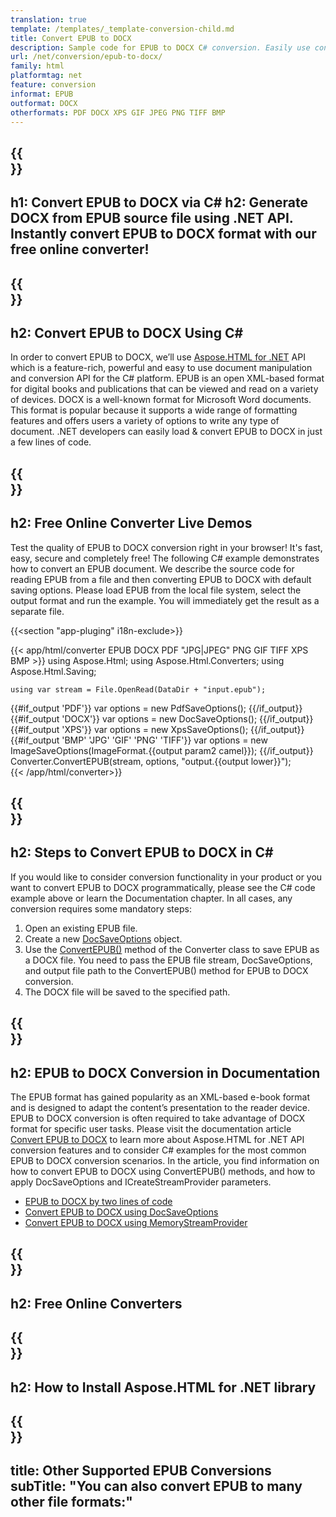 ```yaml
---
translation: true
template: /templates/_template-conversion-child.md
title: Convert EPUB to DOCX
description: Sample code for EPUB to DOCX C# conversion. Easily use converter API within ASP.NET or any .NET application. Try online EPUB to DOCX Converter for free!
url: /net/conversion/epub-to-docx/
family: html
platformtag: net
feature: conversion
informat: EPUB
outformat: DOCX
otherformats: PDF DOCX XPS GIF JPEG PNG TIFF BMP
---
```


{{<section banner>}}
---
h1: Convert EPUB to DOCX via C#
h2: Generate DOCX from EPUB source file using .NET API. Instantly convert EPUB to DOCX format with our free online converter!
---

{{<section overview>}}
---
h2: Convert EPUB to DOCX Using C#
---

In order to convert EPUB to DOCX, we’ll use [Aspose.HTML for .NET](https://products.aspose.com/html/{{lang.url-fragment}}net/) API which is a feature-rich, powerful and easy to use document manipulation and conversion API for the C# platform. EPUB is an open XML-based format for digital books and publications that can be viewed and read on a variety of devices. DOCX is a well-known format for Microsoft Word documents. This format is popular because it supports a wide range of formatting features and offers users a variety of options to write any type of document. .NET developers can easily load & convert EPUB to DOCX in just a few lines of code.

{{<section demos>}}
---
h2: Free Online Converter Live Demos
---

Test the quality of EPUB to DOCX conversion right in your browser! It's fast, easy, secure and completely free! The following C# example demonstrates how to convert an EPUB document. We describe the source code for reading EPUB from a file and then converting EPUB to DOCX with default saving options. Please load EPUB from the local file system, select the output format and run the example. You will immediately get the result as a separate file.

{{<section "app-pluging" i18n-exclude>}}

{{< app/html/converter EPUB DOCX PDF "JPG|JPEG" PNG GIF TIFF XPS BMP >}}
using Aspose.Html;
using Aspose.Html.Converters;
using Aspose.Html.Saving;

    using var stream = File.OpenRead(DataDir + "input.epub");
{{#if_output 'PDF'}}
    var options = new PdfSaveOptions();
{{/if_output}}
{{#if_output 'DOCX'}}
    var options = new DocSaveOptions();
{{/if_output}}
{{#if_output 'XPS'}}
    var options = new XpsSaveOptions();
{{/if_output}}
{{#if_output 'BMP' 'JPG' 'GIF' 'PNG' 'TIFF'}}
    var options = new ImageSaveOptions(ImageFormat.{{output param2 camel}});
{{/if_output}}
    Converter.ConvertEPUB(stream, options, "output.{{output lower}}");   
{{< /app/html/converter>}}


{{<section steps>}}
---
h2: Steps to Convert EPUB to DOCX in C#
---

If you would like to consider conversion functionality in your product or you want to convert EPUB to DOCX programmatically, please see the C# code example above or learn the Documentation chapter. In all cases, any conversion requires some mandatory steps:

1.  Open an existing EPUB file.
1.  Create a new [DocSaveOptions](https://reference.aspose.com/html/net/aspose.html.saving/docsaveoptions/) object.
1.  Use the [ConvertEPUB()](https://reference.aspose.com/html/net/aspose.html.converters/converter/convertepub/#convertepub_27) method of the Converter class to save EPUB as a DOCX file. You need to pass the EPUB file stream, DocSaveOptions, and output file path to the ConvertEPUB() method for EPUB to DOCX conversion.
1.  The DOCX file will be saved to the specified path.

{{<section documentation>}}
---
h2: EPUB to DOCX Conversion in Documentation
---

The EPUB format has gained popularity as an XML-based e-book format and is designed to adapt the content’s presentation to the reader device. EPUB to DOCX conversion is often required to take advantage of DOCX format for specific user tasks. Please visit the documentation article [Convert EPUB to DOCX](https://docs.aspose.com/html/net/converting-between-formats/epub-to-docx/) to learn more about Aspose.HTML for .NET API conversion features and to consider C# examples for the most common EPUB to DOCX conversion scenarios. In the article, you find information on how to convert EPUB to DOCX using ConvertEPUB() methods, and how to apply DocSaveOptions and ICreateStreamProvider parameters.
  - <a href="https://docs.aspose.com/html/net/converting-between-formats/epub-to-docx/#epub-to-docx-by-two-lines-of-code" target="_blank">EPUB to DOCX by two lines of code</a>
  - <a href="https://docs.aspose.com/html/net/converting-between-formats/epub-to-docx/#convert-epub-to-docx-using-docsaveoptions" target="_blank">Convert EPUB to DOCX using DocSaveOptions</a>
  - <a href="https://docs.aspose.com/html/net/converting-between-formats/epub-to-docx/#output-stream-providers" target="_blank">Convert EPUB to DOCX using MemoryStreamProvider</a> 

{{<section online-converters>}}
---
h2: Free Online Converters
---

{{<section get-started>}}
---
h2: How to Install Aspose.HTML for .NET library
---

{{<section other-conversions>}}
---
title: Other Supported EPUB Conversions
subTitle: "You can also convert EPUB to many other file formats:"
---